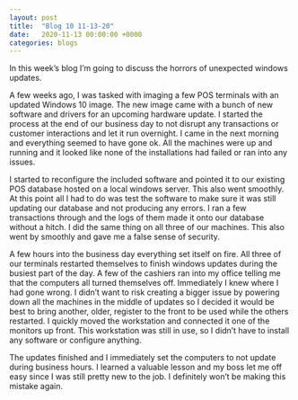 ```yaml
---
layout: post
title:  "Blog 10 11-13-20"
date:   2020-11-13 00:00:00 +0000
categories: blogs
---
```

In this week’s blog I’m going to discuss the horrors of unexpected windows updates.


A few weeks ago, I was tasked with imaging a few POS terminals with an updated Windows 10 image. The new image came with a bunch of new software and drivers for an upcoming hardware update. I started the process at the end of our business day to not disrupt any transactions or customer interactions and let it run overnight. I came in the next morning and everything seemed to have gone ok. All the machines were up and running and it looked like none of the installations had failed or ran into any issues. 

I started to reconfigure the included software and pointed it to our existing POS database hosted on a local windows server. This also went smoothly. At this point all I had to do was test the software to make sure it was still updating our database and not producing any errors. I ran a few transactions through and the logs of them made it onto our database without a hitch. I did the same thing on all three of our machines. This also went by smoothly and gave me a false sense of security.

A few hours into the business day everything set itself on fire. All three of our terminals restarted themselves to finish windows updates during the busiest part of the day. A few of the cashiers ran into my office telling me that the computers all turned themselves off. Immediately I knew where I had gone wrong. I didn’t want to risk creating a bigger issue by powering down all the machines in the middle of updates so I decided it would be best to bring another, older, register to the front to be used while the others restarted. I quickly moved the workstation and connected it one of the monitors up front. This workstation was still in use, so I didn’t have to install any software or configure anything. 

The updates finished and I immediately set the computers to not update during business hours. I learned a valuable lesson and my boss let me off easy since I was still pretty new to the job. I definitely won’t be making this mistake again. 
